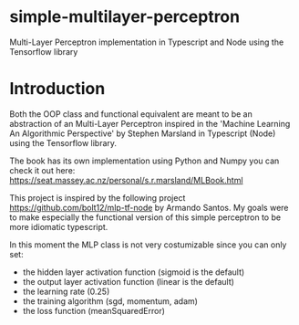 # simple-multilayer-perceptron

Multi-Layer Perceptron implementation in Typescript and Node using the Tensorflow library

# Introduction

Both the OOP class and functional equivalent are meant to be an abstraction of an Multi-Layer Perceptron inspired in the
'Machine Learning An Algorithmic Perspective' by Stephen Marsland in Typescript (Node)
using the Tensorflow library.

The book has its own implementation using Python and Numpy you can check it out here:
https://seat.massey.ac.nz/personal/s.r.marsland/MLBook.html

This project is inspired by the following project https://github.com/bolt12/mlp-tf-node by Armando Santos.
My goals were to make especially the functional version of this simple perceptron to be more idiomatic typescript.

In this moment the MLP class is not very costumizable since you can only
set:

- the hidden layer activation function (sigmoid is the default)
- the output layer activation function (linear is the default)
- the learning rate (0.25)
- the training algorithm (sgd, momentum, adam)
- the loss function (meanSquaredError)
